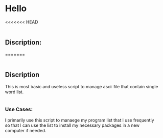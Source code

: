 # Hello
<<<<<<< HEAD
<br><br>
## Discription:
=======
</br>
</br>
## Discription
This is most basic and useless script to manage ascii file that contain single word list.
<br><br>
### Use Cases:
I primarily use this script to manaege my program list that I use frequently so that I can use the list to install my necessary packages in a new computer if needed.
